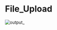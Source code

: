 # File_Upload
![output_](https://user-images.githubusercontent.com/83114409/151711035-95abf9df-012e-4763-8064-de541e4de7c1.jpeg)
